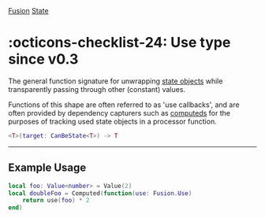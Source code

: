 <nav class="fusiondoc-api-breadcrumbs">
	<a href="../..">Fusion</a>
	<a href="..">State</a>
</nav>

<h1 class="fusiondoc-api-header" markdown>
	<span class="fusiondoc-api-icon" markdown>:octicons-checklist-24:</span>
	<span class="fusiondoc-api-name">Use</span>
	<span class="fusiondoc-api-pills">
		<span class="fusiondoc-api-pill-type">type</span>
		<span class="fusiondoc-api-pill-since">since v0.3</span>
	</span>
</h1>

The general function signature for unwrapping [state objects](./stateobject.md)
while transparently passing through other (constant) values.

Functions of this shape are often referred to as 'use callbacks', and are often
provided by dependency capturers such as [computeds](./computed.md) for the
purposes of tracking used state objects in a processor function.

```Lua
<T>(target: CanBeState<T>) -> T
```

-----

## Example Usage

```Lua
local foo: Value<number> = Value(2)
local doubleFoo = Computed(function(use: Fusion.Use)
	return use(foo) * 2
end)
```
